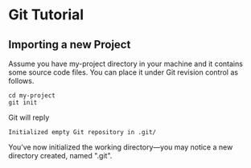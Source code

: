 # Git Tutorial

## Importing a new Project
Assume you have my-project directory in your machine and it contains some source code files. You can place it under Git revision control as follows.
```shell
cd my-project
git init
```
Git will reply
```
Initialized empty Git repository in .git/
```
You’ve now initialized the working directory—​you may notice a new directory created, named ".git".
